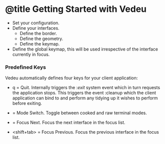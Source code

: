 # @title Getting Started with Vedeu

- Set your configuration.
- Define your interfaces.
  - Define the border.
  - Define the geometry.
  - Define the keymap.
- Define the global keymap, this will be used irrespective of the interface
  currently in focus.


### Predefined Keys

Vedeu automatically defines four keys for your client application:

  - q = Quit. Internally triggers the :_exit_ system event which in turn
    requests the application stops. This triggers the event :cleanup which
    the client application can bind to and perform any tidying up it wishes
    to perform before exiting.

  - <esc> = Mode Switch. Toggle between cooked and raw terminal modes.

  - <tab> = Focus Next. Focus the next interface in the focus list.

  - <shift+tab> = Focus Previous. Focus the previous interface in the focus
    list.

